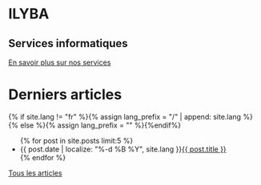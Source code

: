 <div class="hero">
  <h1>ILYBA</h1>
  <h2>Services informatiques</h2>

  <p></p>
  <a href="/services" class="btn-primary">En savoir plus sur nos services</a>
</div>

# Derniers articles

{% if site.lang != "fr" %}{% assign lang_prefix = "/" | append: site.lang %}{% else %}{% assign lang_prefix = "" %}{%endif%}
<ul class="articles">
  {% for post in site.posts limit:5 %}
    <li>
      <span class="date">{{ post.date | localize: "%-d %B %Y", site.lang }}</span><a href="{{ post.url }}">{{ post.title }}</a>
    </li>
  {% endfor %}
</ul>

<a href="/blog" class="btn-primary">Tous les articles</a>
